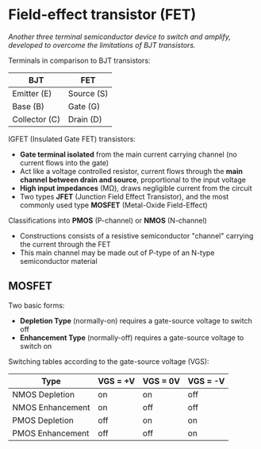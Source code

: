# Field-effect transistor (FET)

_Another three terminal semiconductor device to switch and amplify, developed to
overcome the limitations of BJT transistors._

Terminals in comparison to BJT transistors:

| BJT           | FET        |
|---------------|------------|
| Emitter (E)   | Source (S) |
| Base (B)      | Gate (G)   |
| Collector (C) | Drain (D)  |

IGFET (Insulated Gate FET) transistors:

* **Gate terminal isolated** from the main current carrying channel (no current
  flows into the gate)
* Act like a voltage controlled resistor, current flows through the **main
  channel between drain and source**, proportional to the input voltage
* **High input impedances** (MΩ), draws negligible current from the circuit
* Two types **JFET** (Junction Field Effect Transistor), and the most commonly
  used type **MOSFET** (Metal-Oxide Field-Effect)

Classifications into **PMOS** (P-channel) or **NMOS** (N-channel)

* Constructions consists of a resistive semiconductor "channel" carrying the
  current through the FET
* This main channel may be made out of P-type of an N-type semiconductor material

## MOSFET

Two basic forms:

* **Depletion Type** (normally-on) requires a gate-source voltage to switch off
* **Enhancement Type** (normally-off) requires a gate-source voltage to switch on

Switching tables according to the gate-source voltage (VGS):

| Type             | VGS = +V | VGS = 0V | VGS = -V |
|------------------|----------|----------|----------|
| NMOS Depletion   | on       | on       | off      |
| NMOS Enhancement | on       | off      | off      |
| PMOS Depletion   | off      | on       | on       |
| PMOS Enhancement | off      | off      | on       |
